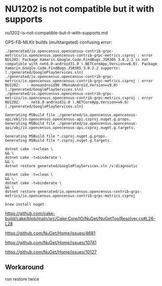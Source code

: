 # NU1202 is not compatible but it with supports

nu1202-is-not-compatible-but-it-with-supports.md

GPS-FB-MLKit builds (multitargeted) confusing error:

```
./generated/io.opencensus.opencensus-contrib-grpc-metrics/io.opencensus.opencensus-contrib-grpc-metrics.csproj : error NU1202: Package Xamarin.Google.Code.FindBugs.JSR305 3.0.2.2 is not compatible with net6.0-android31.0 (.NETCoreApp,Version=v6.0). Package Xamarin.Google.Code.FindBugs.JSR305 3.0.2.2 supports: [./generated/GooglePlayServices.sln]
./generated/io.opencensus.opencensus-contrib-grpc-metrics/io.opencensus.opencensus-contrib-grpc-metrics.csproj : error NU1202:   - monoandroid90 (MonoAndroid,Version=v9.0) [./generated/GooglePlayServices.sln]
./generated/io.opencensus.opencensus-contrib-grpc-metrics/io.opencensus.opencensus-contrib-grpc-metrics.csproj : error NU1202:   - net6.0-android31.0 (.NETCoreApp,Version=v6.0) [./generated/GooglePlayServices.sln]
```



```
Generating MSBuild file ./generated/io.opencensus.opencensus-api/obj/io.opencensus.opencensus-api.csproj.nuget.g.props.
Generating MSBuild file ./generated/io.opencensus.opencensus-api/obj/io.opencensus.opencensus-api.csproj.nuget.g.targets.
```


```
Generating MSBuild file *.csproj.nuget.g.props.
Generating MSBuild file *.csproj.nuget.g.targets.
```


```
dotnet cake -t=clean \
&& \
dotnet cake -t=binderate \
&& \
dotnet restore generated/GooglePlayServices.sln /v:diagnostic
```


```
dotnet cake -t=clean \
&& \
dotnet cake -t=binderate \
&& \
dotnet restore generated/io.opencensus.opencensus-contrib-grpc-metrics/io.opencensus.opencensus-contrib-grpc-metrics.csproj
```



```
brew install nuget
```


https://github.com/cake-build/cake/blob/main/src/Cake.Core/IO/NuGet/NuGetToolResolver.cs#L26-L28

https://github.com/NuGet/Home/issues/4681

https://github.com/NuGet/Home/issues/10741

https://github.com/NuGet/Home/issues/10127

## Workaround

run restore twice

